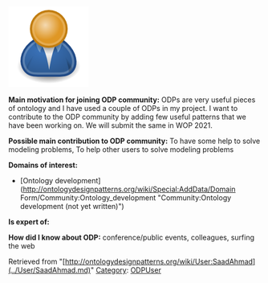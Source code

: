[![Image:ODPUser.png](../images/a/a6/ODPUser.png)](../Image/ODPUser.png.md "Image:ODPUser.png")




  





__Main motivation for joining ODP community:__ ODPs are very useful pieces of ontology and I have used a couple of ODPs in my project. I want to contribute to the ODP community by adding few useful patterns that we have been working on. We will submit the same in WOP 2021.


__Possible main contribution to ODP community:__ To have some help to solve modeling problems, To help other users to solve modeling problems


__Domains of interest:__



* [Ontology development](http://ontologydesignpatterns.org/wiki/Special:AddData/Domain Form/Community:Ontology_development "Community:Ontology development (not yet written)")


__Is expert of:__


  

__How did I know about ODP:__ conference/public events, colleagues, surfing the web






Retrieved from "[http://ontologydesignpatterns.org/wiki/User:SaadAhmad](../User/SaadAhmad.md)"
 [Category](http://ontologydesignpatterns.org/wiki/Special:Categories "Special:Categories"): [ODPUser](../Category/ODPUser.md "Category:ODPUser")